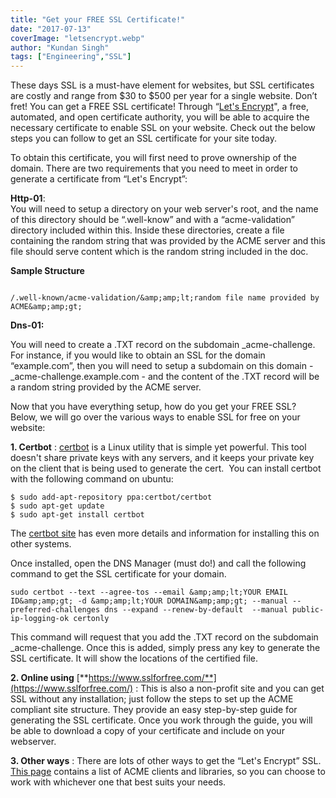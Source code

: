 ```yaml
---
title: "Get your FREE SSL Certificate!"
date: "2017-07-13"
coverImage: "letsencrypt.webp"
author: "Kundan Singh"
tags: ["Engineering","SSL"]
---
```


These days SSL is a must-have element for websites, but SSL certificates are costly and range from $30 to $500 per year for a single website. Don’t fret! You can get a FREE SSL certificate! Through “[Let's Encrypt](https://letsencrypt.org/)", a free, automated, and open certificate authority, you will be able to acquire the necessary certificate to enable SSL on your website. Check out the below steps you can follow to get an SSL certificate for your site today.

To obtain this certificate, you will first need to prove ownership of the domain. There are two requirements that you need to meet in order to generate a certificate from “Let's Encrypt”:

**Http-01**:  
You will need to setup a directory on your web server's root, and the name of this directory should be “.well-know” and with a “acme-validation” directory included within this. Inside these directories, create a file containing the random string that was provided by the ACME server and this file should serve content which is the random string included in the doc.

**Sample Structure**

```

/.well-known/acme-validation/&amp;amp;lt;random file name provided by ACME&amp;amp;gt;
```


**Dns-01:**

You will need to create a .TXT record on the subdomain \_acme-challenge. For instance, if you would like to obtain an SSL for the domain “example.com”, then you will need to setup a subdomain on this domain - \_acme-challenge.example.com - and the content of the .TXT record will be a random string provided by the ACME server.

Now that you have everything setup, how do you get your FREE SSL? Below, we will go over the various ways to enable SSL for free on your website:

**1\. Certbot** : [certbot](https://certbot.eff.org/) is a Linux utility that is simple yet powerful. This tool doesn't share private keys with any servers, and it keeps your private key on the client that is being used to generate the cert.  You can install certbot with the following command on ubuntu:


```
$ sudo add-apt-repository ppa:certbot/certbot
$ sudo apt-get update
$ sudo apt-get install certbot
```


The [certbot site](https://certbot.eff.org/) has even more details and information for installing this on other systems.

Once installed, open the DNS Manager (must do!) and call the following command to get the SSL certificate for your domain.

```
sudo certbot --text --agree-tos --email &amp;amp;lt;YOUR EMAIL ID&amp;amp;gt; -d &amp;amp;lt;YOUR DOMAIN&amp;amp;gt; --manual --preferred-challenges dns --expand --renew-by-default  --manual public-ip-logging-ok certonly
```

This command will request that you add the .TXT record on the subdomain \_acme-challenge. Once this is added, simply press any key to generate the SSL certificate. It will show the locations of the certified file.

**2\. Online using** [**https://www.sslforfree.com/**](https://www.sslforfree.com/) : This is also a non-profit site and you can get SSL without any installation; just follow the steps to set up the ACME compliant site structure. They provide an easy step-by-step guide for generating the SSL certificate. Once you work through the guide, you will be able to download a copy of your certificate and include on your webserver.

**3\. Other ways** : There are lots of other ways to get the “Let's Encrypt” SSL. [This page](https://letsencrypt.org/docs/client-options/) contains a list of ACME clients and libraries, so you can choose to work with whichever one that best suits your needs.
